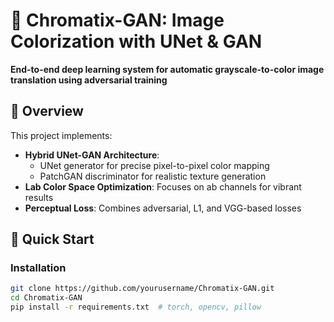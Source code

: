 # 🎨 Chromatix-GAN: Image Colorization with UNet & GAN

**End-to-end deep learning system for automatic grayscale-to-color image translation using adversarial training**

## 📌 Overview
This project implements:
- **Hybrid UNet-GAN Architecture**:
  - UNet generator for precise pixel-to-pixel color mapping
  - PatchGAN discriminator for realistic texture generation
- **Lab Color Space Optimization**: Focuses on ab channels for vibrant results
- **Perceptual Loss**: Combines adversarial, L1, and VGG-based losses

## 🚀 Quick Start

### Installation
```bash
git clone https://github.com/yourusername/Chromatix-GAN.git
cd Chromatix-GAN
pip install -r requirements.txt  # torch, opencv, pillow

